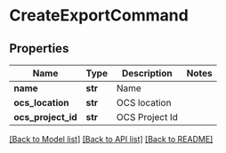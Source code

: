 # CreateExportCommand

## Properties
Name | Type | Description | Notes
------------ | ------------- | ------------- | -------------
**name** | **str** | Name | 
**ocs_location** | **str** | OCS location | 
**ocs_project_id** | **str** | OCS Project Id | 

[[Back to Model list]](../README.md#documentation-for-models) [[Back to API list]](../README.md#documentation-for-api-endpoints) [[Back to README]](../README.md)


